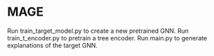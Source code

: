 # MAGE

Run train_target_model.py to create a new pretrained GNN.
Run train_t_encoder.py to pretrain a tree encoder.
Run main.py to generate explanations of the target GNN.